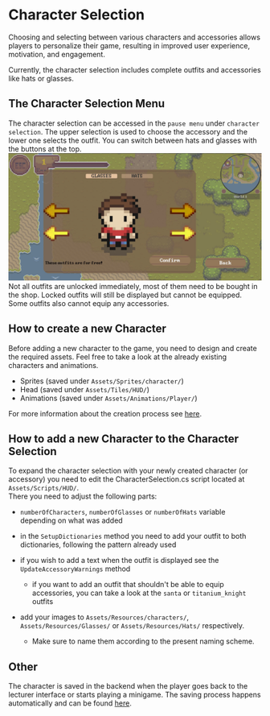# Character Selection
Choosing and selecting between various characters and accessories allows players to personalize their game, resulting in improved user experience, motivation, and engagement.

Currently, the character selection includes complete outfits and accessories like hats or glasses.


## The Character Selection Menu

The character selection can be accessed in the `pause menu` under `character selection`.
The upper selection is used to choose the accessory and the lower one selects the outfit.
You can switch between hats and glasses with the buttons at the top.
![character selection](assets/character-selection-menu.webp)
Not all outfits are unlocked immediately, most of them need to be bought in the shop.
Locked outfits will still be displayed but cannot be equipped. Some outfits also cannot equip any accessories.


## How to create a new Character

Before adding a new character to the game, you need to design and create the required assets. Feel free to take a look at the already existing characters and animations.

- Sprites (saved under `Assets/Sprites/character/`)
- Head (saved under `Assets/Tiles/HUD/`)
- Animations (saved under `Assets/Animations/Player/`)

For more information about the creation process see [here](../../illustrator/How_to_add_new_skins.md).


## How to add a new Character to the Character Selection

To expand the character selection with your newly created character (or accessory) you need to edit the CharacterSelection.cs script
located at `Assets/Scripts/HUD/`.\
There you need to adjust the following parts:
- `numberOfCharacters`, `numberOfGlasses` or `numberOfHats` variable depending on what was added
- in the `SetupDictionaries` method you need to add your outfit to both dictionaries, following the pattern already used
- if you wish to add a text when the outfit is displayed see the `UpdateAccessoryWarnings` method
  - if you want to add an outfit that shouldn't be able to equip accessories, you can take a look at the `santa` or `titanium_knight` outfits



- add your images to `Assets/Resources/characters/`, `Assets/Resources/Glasses/` or `Assets/Resources/Hats/` respectively.
  - Make sure to name them according to the present naming scheme.


## Other 

The character is saved in the backend when the player goes back to the lecturer interface or starts playing a minigame. The saving process happens automatically and can be found 
[here](./save-player-data.md).

